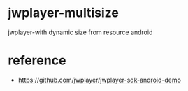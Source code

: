 # jwplayer-multisize
jwplayer-with dynamic size from resource android

# reference

- https://github.com/jwplayer/jwplayer-sdk-android-demo

